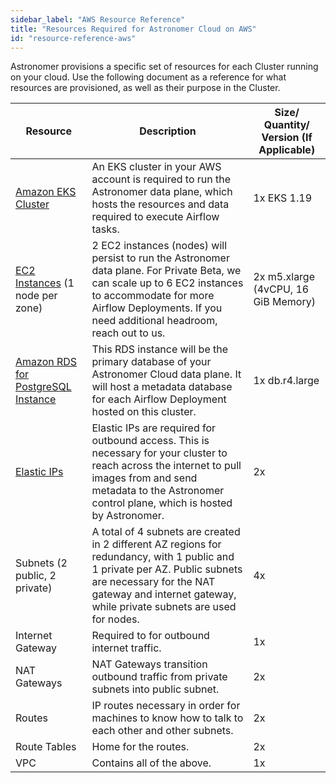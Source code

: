 ```yaml
---
sidebar_label: "AWS Resource Reference"
title: "Resources Required for Astronomer Cloud on AWS"
id: "resource-reference-aws"
---
```


Astronomer provisions a specific set of resources for each Cluster running on your cloud. Use the following document as a reference for what resources are provisioned, as well as their purpose in the Cluster.

| Resource                                                                                         | Description                                                                                                                                                                                                                     | Size/ Quantity/ Version (If Applicable)     |
| ------------------------------------------------------------------------------------------------ | ------------------------------------------------------------------------------------------------------------------------------------------------------------------------------------------------------------------------------- | ----------------------------------- |
| [Amazon EKS Cluster](https://aws.amazon.com/eks)                                                 | An EKS cluster in your AWS account is required to run the Astronomer data plane, which hosts the resources and data required to execute Airflow tasks.                                                                          | 1x EKS 1.19                         |
| [EC2 Instances](https://aws.amazon.com/ec2/instance-types/) (1 node per zone)                    | 2 EC2 instances (nodes) will persist to run the Astronomer data plane. For Private Beta, we can scale up to 6 EC2 instances to accommodate for more Airflow Deployments. If you need additional headroom, reach out to us.      | 2x m5.xlarge (4vCPU, 16 GiB Memory) |
| [Amazon RDS for PostgreSQL Instance](https://aws.amazon.com/rds/)                                | This RDS instance will be the primary database of your Astronomer Cloud data plane. It will host a metadata database for each Airflow Deployment hosted on this cluster.                                                        | 1x db.r4.large                      |
| [Elastic IPs](https://docs.aws.amazon.com/AWSEC2/latest/UserGuide/elastic-ip-addresses-eip.html) | Elastic IPs are required for outbound access. This is necessary for your cluster to reach across the internet to pull images from and send metadata to the Astronomer control plane, which is hosted by Astronomer.             | 2x                                  |
| Subnets (2 public, 2 private)                                                                    | A total of 4 subnets are created in 2 different AZ regions for redundancy, with 1 public and 1 private per AZ. Public subnets are necessary for the NAT gateway and internet gateway, while private subnets are used for nodes. | 4x                                  |
| Internet Gateway                                                                                 | Required to for outbound internet traffic.                                                                                                                                                                                      | 1x                                  |
| NAT Gateways                                                                                     | NAT Gateways transition outbound traffic from private subnets into public subnet.                                                                                                                                               | 2x                                  |
| Routes                                                                                           | IP routes necessary in order for machines to know how to talk to each other and other subnets.                                                                                                                                  | 2x                                  |
| Route Tables                                                                                     | Home for the routes.                                                                                                                                                                                                            | 2x                                  |
| VPC                                                                                              | Contains all of the above.                                                                                                                                                                                                      | 1x                                  |
